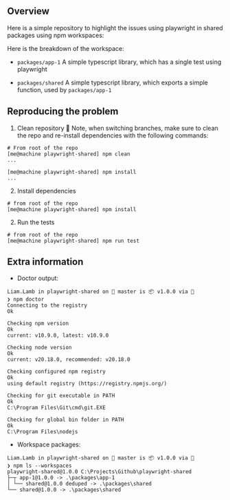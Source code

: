 ## Overview
Here is a simple repository to highlight the issues using playwright in shared packages using npm workspaces:

Here is the breakdown of the workspace:
* `packages/app-1` A simple typescript library, which has a single test using playwright

* `packages/shared` A simple typescript library, which exports a simple function, used by `packages/app-1`

## Reproducing the problem
1. Clean repository
🚨 Note, when switching branches, make sure to clean the repo and re-install dependencies with the following commands:
```
# From root of the repo
[me@machine playwright-shared] npm clean
...

[me@machine playwright-shared] npm install
...
```

2. Install dependencies
```
# from root of the repo
[me@machine playwright-shared] npm install 
```

2. Run the tests
```
# from root of the repo
[me@machine playwright-shared] npm run test
```

## Extra information
* Doctor output:
```
Liam.Lamb in playwright-shared on  master is 📦 v1.0.0 via  
❯ npm doctor 
Connecting to the registry
Ok

Checking npm version
Ok
current: v10.9.0, latest: v10.9.0

Checking node version
Ok
current: v20.18.0, recommended: v20.18.0

Checking configured npm registry
Ok
using default registry (https://registry.npmjs.org/)

Checking for git executable in PATH
Ok
C:\Program Files\Git\cmd\git.EXE

Checking for global bin folder in PATH
Ok
C:\Program Files\nodejs
```

* Workspace packages:
```
Liam.Lamb in playwright-shared on  master is 📦 v1.0.0 via  
❯ npm ls --workspaces
playwright-shared@1.0.0 C:\Projects\Github\playwright-shared
├─┬ app-1@1.0.0 -> .\packages\app-1
│ └── shared@1.0.0 deduped -> .\packages\shared
└── shared@1.0.0 -> .\packages\shared
```